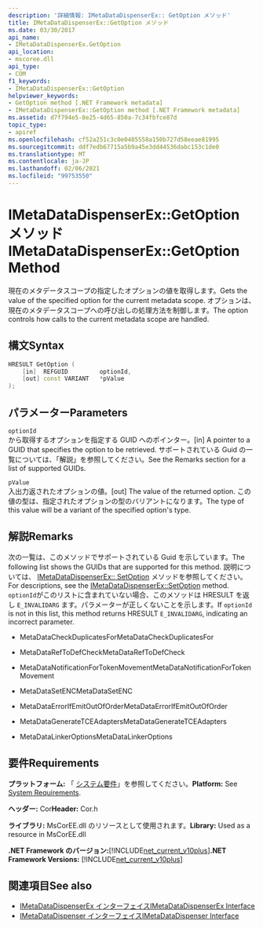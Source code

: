 ```yaml
---
description: '詳細情報: IMetaDataDispenserEx:: GetOption メソッド'
title: IMetaDataDispenserEx::GetOption メソッド
ms.date: 03/30/2017
api_name:
- IMetaDataDispenserEx.GetOption
api_location:
- mscoree.dll
api_type:
- COM
f1_keywords:
- IMetaDataDispenserEx::GetOption
helpviewer_keywords:
- GetOption method [.NET Framework metadata]
- IMetaDataDispenserEx::GetOption method [.NET Framework metadata]
ms.assetid: d7f794e5-8e25-4d65-850a-7c34fbfce87d
topic_type:
- apiref
ms.openlocfilehash: cf52a251c3c0e0485558a150b727d58eeae81995
ms.sourcegitcommit: ddf7edb67715a5b9a45e3dd44536dabc153c1de0
ms.translationtype: MT
ms.contentlocale: ja-JP
ms.lasthandoff: 02/06/2021
ms.locfileid: "99753550"
---
```

# <a name="imetadatadispenserexgetoption-method"></a><span data-ttu-id="0764c-103">IMetaDataDispenserEx::GetOption メソッド</span><span class="sxs-lookup"><span data-stu-id="0764c-103">IMetaDataDispenserEx::GetOption Method</span></span>

<span data-ttu-id="0764c-104">現在のメタデータスコープの指定したオプションの値を取得します。</span><span class="sxs-lookup"><span data-stu-id="0764c-104">Gets the value of the specified option for the current metadata scope.</span></span> <span data-ttu-id="0764c-105">オプションは、現在のメタデータスコープへの呼び出しの処理方法を制御します。</span><span class="sxs-lookup"><span data-stu-id="0764c-105">The option controls how calls to the current metadata scope are handled.</span></span>  
  
## <a name="syntax"></a><span data-ttu-id="0764c-106">構文</span><span class="sxs-lookup"><span data-stu-id="0764c-106">Syntax</span></span>  
  
```cpp  
HRESULT GetOption (  
    [in]  REFGUID         optionId,
    [out] const VARIANT   *pValue  
);  
```  
  
## <a name="parameters"></a><span data-ttu-id="0764c-107">パラメーター</span><span class="sxs-lookup"><span data-stu-id="0764c-107">Parameters</span></span>  

 `optionId`  
 <span data-ttu-id="0764c-108">から取得するオプションを指定する GUID へのポインター。</span><span class="sxs-lookup"><span data-stu-id="0764c-108">[in] A pointer to a GUID that specifies the option to be retrieved.</span></span> <span data-ttu-id="0764c-109">サポートされている Guid の一覧については、「解説」を参照してください。</span><span class="sxs-lookup"><span data-stu-id="0764c-109">See the Remarks section for a list of supported GUIDs.</span></span>  
  
 `pValue`  
 <span data-ttu-id="0764c-110">入出力返されたオプションの値。</span><span class="sxs-lookup"><span data-stu-id="0764c-110">[out] The value of the returned option.</span></span> <span data-ttu-id="0764c-111">この値の型は、指定されたオプションの型のバリアントになります。</span><span class="sxs-lookup"><span data-stu-id="0764c-111">The type of this value will be a variant of the specified option's type.</span></span>  
  
## <a name="remarks"></a><span data-ttu-id="0764c-112">解説</span><span class="sxs-lookup"><span data-stu-id="0764c-112">Remarks</span></span>  

 <span data-ttu-id="0764c-113">次の一覧は、このメソッドでサポートされている Guid を示しています。</span><span class="sxs-lookup"><span data-stu-id="0764c-113">The following list shows the GUIDs that are supported for this method.</span></span> <span data-ttu-id="0764c-114">説明については、 [IMetaDataDispenserEx:: SetOption](imetadatadispenserex-setoption-method.md) メソッドを参照してください。</span><span class="sxs-lookup"><span data-stu-id="0764c-114">For descriptions, see the [IMetaDataDispenserEx::SetOption](imetadatadispenserex-setoption-method.md) method.</span></span> <span data-ttu-id="0764c-115">`optionId`がこのリストに含まれていない場合、このメソッドは HRESULT を返し `E_INVALIDARG` ます。パラメーターが正しくないことを示します。</span><span class="sxs-lookup"><span data-stu-id="0764c-115">If `optionId` is not in this list, this method returns HRESULT `E_INVALIDARG`, indicating an incorrect parameter.</span></span>  
  
- <span data-ttu-id="0764c-116">MetaDataCheckDuplicatesFor</span><span class="sxs-lookup"><span data-stu-id="0764c-116">MetaDataCheckDuplicatesFor</span></span>  
  
- <span data-ttu-id="0764c-117">MetaDataRefToDefCheck</span><span class="sxs-lookup"><span data-stu-id="0764c-117">MetaDataRefToDefCheck</span></span>  
  
- <span data-ttu-id="0764c-118">MetaDataNotificationForTokenMovement</span><span class="sxs-lookup"><span data-stu-id="0764c-118">MetaDataNotificationForTokenMovement</span></span>  
  
- <span data-ttu-id="0764c-119">MetaDataSetENC</span><span class="sxs-lookup"><span data-stu-id="0764c-119">MetaDataSetENC</span></span>  
  
- <span data-ttu-id="0764c-120">MetaDataErrorIfEmitOutOfOrder</span><span class="sxs-lookup"><span data-stu-id="0764c-120">MetaDataErrorIfEmitOutOfOrder</span></span>  
  
- <span data-ttu-id="0764c-121">MetaDataGenerateTCEAdapters</span><span class="sxs-lookup"><span data-stu-id="0764c-121">MetaDataGenerateTCEAdapters</span></span>  
  
- <span data-ttu-id="0764c-122">MetaDataLinkerOptions</span><span class="sxs-lookup"><span data-stu-id="0764c-122">MetaDataLinkerOptions</span></span>  
  
## <a name="requirements"></a><span data-ttu-id="0764c-123">要件</span><span class="sxs-lookup"><span data-stu-id="0764c-123">Requirements</span></span>  

 <span data-ttu-id="0764c-124">**プラットフォーム:** 「 [システム要件](../../get-started/system-requirements.md)」を参照してください。</span><span class="sxs-lookup"><span data-stu-id="0764c-124">**Platform:** See [System Requirements](../../get-started/system-requirements.md).</span></span>  
  
 <span data-ttu-id="0764c-125">**ヘッダー:** Cor</span><span class="sxs-lookup"><span data-stu-id="0764c-125">**Header:** Cor.h</span></span>  
  
 <span data-ttu-id="0764c-126">**ライブラリ:** MsCorEE.dll のリソースとして使用されます。</span><span class="sxs-lookup"><span data-stu-id="0764c-126">**Library:** Used as a resource in MsCorEE.dll</span></span>  
  
 <span data-ttu-id="0764c-127">**.NET Framework のバージョン:**[!INCLUDE[net_current_v10plus](../../../../includes/net-current-v10plus-md.md)]</span><span class="sxs-lookup"><span data-stu-id="0764c-127">**.NET Framework Versions:** [!INCLUDE[net_current_v10plus](../../../../includes/net-current-v10plus-md.md)]</span></span>  
  
## <a name="see-also"></a><span data-ttu-id="0764c-128">関連項目</span><span class="sxs-lookup"><span data-stu-id="0764c-128">See also</span></span>

- [<span data-ttu-id="0764c-129">IMetaDataDispenserEx インターフェイス</span><span class="sxs-lookup"><span data-stu-id="0764c-129">IMetaDataDispenserEx Interface</span></span>](imetadatadispenserex-interface.md)
- [<span data-ttu-id="0764c-130">IMetaDataDispenser インターフェイス</span><span class="sxs-lookup"><span data-stu-id="0764c-130">IMetaDataDispenser Interface</span></span>](imetadatadispenser-interface.md)
